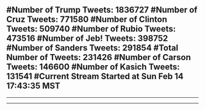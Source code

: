 #Number of Trump Tweets: 1836727
#Number of Cruz Tweets: 771580
#Number of Clinton Tweets: 509740
#Number of Rubio Tweets: 473516
#Number of Jeb! Tweets: 398752
#Number of Sanders Tweets: 291854
#Total Number of Tweets: 231426 
#Number of Carson Tweets: 146600
#Number of Kasich Tweets: 131541
#Current Stream Started at Sun Feb 14 17:43:35 MST
---
---
---
